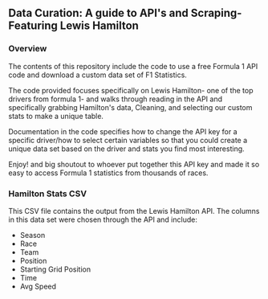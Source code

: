 ## Data Curation: A guide to API's and Scraping- Featuring Lewis Hamilton

### Overview
The contents of this repository include the code to use a free Formula 1 API code and download a custom data set of F1 Statistics. 

The code provided focuses specifically on Lewis Hamilton- one of the top drivers from formula 1- and walks through reading in the API and specifically grabbing Hamilton's data, Cleaning, and selecting our custom stats to make a unique table. 

Documentation in the code specifies how to change the API key for a specific driver/how to select certain variables so that you could create a unique data set based on the driver and stats you find most interesting.

Enjoy! and big shoutout to whoever put together this API key and made it so easy to access Formula 1 statistics from thousands of races. 

### Hamilton Stats CSV
This CSV file contains the output from the Lewis Hamilton API. The columns in this data set were chosen through the API and include:
* Season
* Race
* Team
* Position
* Starting Grid Position
* Time
* Avg Speed
